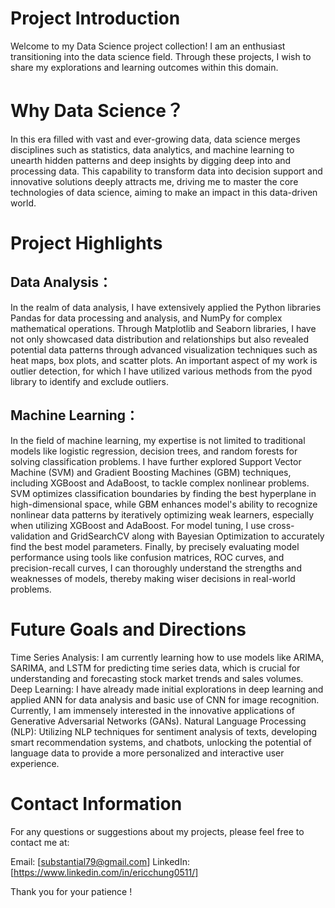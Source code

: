 # Project Introduction
Welcome to my Data Science project collection! I am an enthusiast transitioning into the data science field. Through these projects, I wish to share my explorations and learning outcomes within this domain.

# Why Data Science？
In this era filled with vast and ever-growing data, data science merges disciplines such as statistics, data analytics, and machine learning to unearth hidden patterns and deep insights by digging deep into and processing data. 
This capability to transform data into decision support and innovative solutions deeply attracts me, driving me to master the core technologies of data science, aiming to make an impact in this data-driven world.

# Project Highlights

## Data Analysis：
In the realm of data analysis, I have extensively applied the Python libraries Pandas for data processing and analysis, and NumPy for complex mathematical operations. 
Through Matplotlib and Seaborn libraries, I have not only showcased data distribution and relationships but also revealed potential data patterns through advanced visualization techniques such as heat maps, box plots, and scatter plots. 
An important aspect of my work is outlier detection, for which I have utilized various methods from the pyod library to identify and exclude outliers.

## Machine Learning：
In the field of machine learning, my expertise is not limited to traditional models like logistic regression, decision trees, and random forests for solving classification problems. 
I have further explored Support Vector Machine (SVM) and Gradient Boosting Machines (GBM) techniques, including XGBoost and AdaBoost, to tackle complex nonlinear problems. 
SVM optimizes classification boundaries by finding the best hyperplane in high-dimensional space, while GBM enhances model's ability to recognize nonlinear data patterns by iteratively optimizing weak learners, especially when utilizing XGBoost and AdaBoost. For model tuning, I use cross-validation and GridSearchCV along with Bayesian Optimization to accurately find the best model parameters. Finally, by precisely evaluating model performance using tools like confusion matrices, ROC curves, and precision-recall curves, I can thoroughly understand the strengths and weaknesses of models, thereby making wiser decisions in real-world problems.

# Future Goals and Directions
Time Series Analysis: I am currently learning how to use models like ARIMA, SARIMA, and LSTM for predicting time series data, which is crucial for understanding and forecasting stock market trends and sales volumes.
Deep Learning: I have already made initial explorations in deep learning and applied ANN for data analysis and basic use of CNN for image recognition. 
Currently, I am immensely interested in the innovative applications of Generative Adversarial Networks (GANs).
Natural Language Processing (NLP): Utilizing NLP techniques for sentiment analysis of texts, developing smart recommendation systems, and chatbots, unlocking the potential of language data to provide a more personalized and interactive user experience.

# Contact Information
For any questions or suggestions about my projects, please feel free to contact me at:

Email: [substantial79@gmail.com]
LinkedIn: [https://www.linkedin.com/in/ericchung0511/]

Thank you for your patience !
